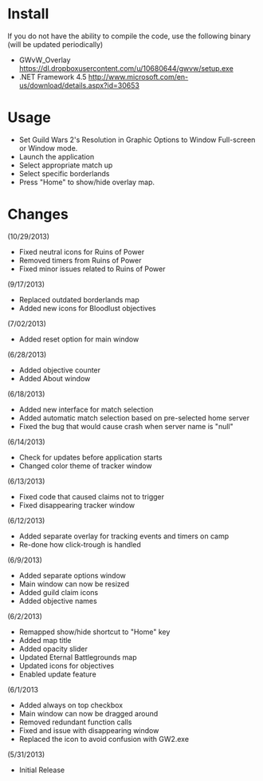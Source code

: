 Install
============
If you do not have the ability to compile the code, use the following binary (will be updated periodically)
- GWvW_Overlay https://dl.dropboxusercontent.com/u/10680644/gwvw/setup.exe
- .NET Framework 4.5 http://www.microsoft.com/en-us/download/details.aspx?id=30653

Usage
============
- Set Guild Wars 2's Resolution  in Graphic Options to Window Full-screen or Window mode.
- Launch the application
- Select appropriate match up
- Select specific borderlands
- Press "Home" to show/hide overlay map.

Changes
============
(10/29/2013)
- Fixed neutral icons for Ruins of Power
- Removed timers from Ruins of Power
- Fixed minor issues related to Ruins of Power

(9/17/2013)
- Replaced outdated borderlands map
- Added new icons for Bloodlust objectives

(7/02/2013)
- Added reset option for main window

(6/28/2013)
- Added objective counter
- Added About window

(6/18/2013)
- Added new interface for match selection
- Added automatic match selection based on pre-selected home server
- Fixed the bug that would cause crash when server name is "null"

(6/14/2013)
- Check for updates before application starts
- Changed color theme of tracker window

(6/13/2013)
- Fixed code that caused claims not to trigger
- Fixed disappearing tracker window

(6/12/2013)
- Added separate overlay for tracking events and timers on camp
- Re-done how click-trough is handled

(6/9/2013)
- Added separate options window
- Main window can now be resized
- Added guild claim icons
- Added objective names

(6/2/2013)
- Remapped show/hide shortcut to "Home" key
- Added map title
- Added opacity slider
- Updated Eternal Battlegrounds map
- Updated icons for objectives
- Enabled update feature

(6/1/2013
- Added always on top checkbox
- Main window can now be dragged around
- Removed redundant function calls
- Fixed and issue with disappearing window
- Replaced the icon to avoid confusion with GW2.exe

(5/31/2013)
- Initial Release

